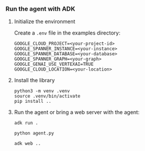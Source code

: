 ### Run the agent with ADK

1) Initialize the environment

   Create a `.env` file in the examples directory:

   ```
   GOOGLE_CLOUD_PROJECT=<your-project-id>
   GOOGLE_SPANNER_INSTANCE=<your-instance>
   GOOGLE_SPANNER_DATABASE=<your-database>
   GOOGLE_SPANNER_GRAPH=<your-graph>
   GOOGLE_GENAI_USE_VERTEXAI=TRUE
   GOOGLE_CLOUD_LOCATION=<your-location>
   ```

2) Install the library

   ```
   python3 -m venv .venv
   source .venv/bin/activate
   pip install ..
   ```

3) Run the agent or bring a web server with the agent:

   ```
   adk run .

   python agent.py

   adk web ..
   ```
